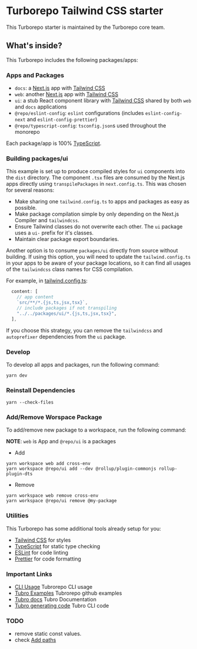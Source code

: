 # Turborepo Tailwind CSS starter

This Turborepo starter is maintained by the Turborepo core team.

## What's inside?

This Turborepo includes the following packages/apps:

### Apps and Packages

- `docs`: a [Next.js](https://nextjs.org/) app with [Tailwind CSS](https://tailwindcss.com/)
- `web`: another [Next.js](https://nextjs.org/) app with [Tailwind CSS](https://tailwindcss.com/)
- `ui`: a stub React component library with [Tailwind CSS](https://tailwindcss.com/) shared by both `web` and `docs` applications
- `@repo/eslint-config`: `eslint` configurations (includes `eslint-config-next` and `eslint-config-prettier`)
- `@repo/typescript-config`: `tsconfig.json`s used throughout the monorepo

Each package/app is 100% [TypeScript](https://www.typescriptlang.org/).

### Building packages/ui

This example is set up to produce compiled styles for `ui` components into the `dist` directory. The component `.tsx` files are consumed by the Next.js apps directly using `transpilePackages` in `next.config.ts`. This was chosen for several reasons:

- Make sharing one `tailwind.config.ts` to apps and packages as easy as possible.
- Make package compilation simple by only depending on the Next.js Compiler and `tailwindcss`.
- Ensure Tailwind classes do not overwrite each other. The `ui` package uses a `ui-` prefix for it's classes.
- Maintain clear package export boundaries.

Another option is to consume `packages/ui` directly from source without building. If using this option, you will need to update the `tailwind.config.ts` in your apps to be aware of your package locations, so it can find all usages of the `tailwindcss` class names for CSS compilation.

For example, in [tailwind.config.ts](packages/tailwind-config/tailwind.config.ts):

```js
  content: [
    // app content
    `src/**/*.{js,ts,jsx,tsx}`,
    // include packages if not transpiling
    "../../packages/ui/*.{js,ts,jsx,tsx}",
  ],
```

If you choose this strategy, you can remove the `tailwindcss` and `autoprefixer` dependencies from the `ui` package.

### Develop

To develop all apps and packages, run the following command:

```
yarn dev
```

### Reinstall Dependencies

```
yarn --check-files
```

### Add/Remove Worspace Package

To add/remove new package to a workspace, run the following command:

**NOTE**: `web` is App and `@repo/ui` is a packages

- Add

```
yarn workspace web add cross-env
yarn workspace @repo/ui add --dev @rollup/plugin-commonjs rollup-plugin-dts
```

- Remove

```
yarn workspace web remove cross-env
yarn workspace @repo/ui remove @my-package
```

### Utilities

This Turborepo has some additional tools already setup for you:

- [Tailwind CSS](https://tailwindcss.com/) for styles
- [TypeScript](https://www.typescriptlang.org/) for static type checking
- [ESLint](https://eslint.org/) for code linting
- [Prettier](https://prettier.io) for code formatting

### Important Links

- [CLI Usage](https://turborepo.org/docs/reference/command-line-reference) Tubrorepo CLI usage
- [Tubro Examples](https://github.com/vercel/turborepo/tree/main/examples) Tubrorepo github examples
- [Tubro docs](https://turbo.build/repo/docs/) Tubro Documentation
- [Tubro generating code](https://turbo.build/repo/docs/guides/generating-code) Tubro CLI code

### TODO

- remove static const values.
- check [Add paths](https://ui.tailus.io/react/get-started/installation/)
